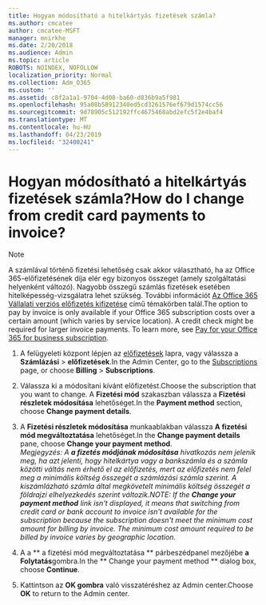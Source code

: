 ```yaml
---
title: Hogyan módosítható a hitelkártyás fizetések számla?
ms.author: cmcatee
author: cmcatee-MSFT
manager: mnirkhe
ms.date: 2/20/2018
ms.audience: Admin
ms.topic: article
ROBOTS: NOINDEX, NOFOLLOW
localization_priority: Normal
ms.collection: Adm_O365
ms.custom: ''
ms.assetid: c8f2a1a1-9704-4d08-ba60-d836b9a5f981
ms.openlocfilehash: 95a08b58912340ed5cd3261576ef679d1574cc56
ms.sourcegitcommit: 9d78905c512192ffc4675468abd2efc5f2e4baf4
ms.translationtype: MT
ms.contentlocale: hu-HU
ms.lasthandoff: 04/23/2019
ms.locfileid: "32400241"
---
```

# <a name="how-do-i-change-from-credit-card-payments-to-invoice"></a><span data-ttu-id="05389-102">Hogyan módosítható a hitelkártyás fizetések számla?</span><span class="sxs-lookup"><span data-stu-id="05389-102">How do I change from credit card payments to invoice?</span></span>

> [!NOTE]
> <span data-ttu-id="05389-p101">A számlával történő fizetési lehetőség csak akkor választható, ha az Office 365-előfizetésének díja elér egy bizonyos összeget (amely szolgáltatási helyenként változó). Nagyobb összegű számlás fizetések esetében hitelképesség-vizsgálatra lehet szükség. További információt [Az Office 365 Vállalati verziós előfizetés kifizetése](https://support.office.com/article/734f4aab-df2d-4e9b-8cb1-691910bde216) című témakörben talál.</span><span class="sxs-lookup"><span data-stu-id="05389-p101">The option to pay by invoice is only available if your Office 365 subscription costs over a certain amount (which varies by service location). A credit check might be required for larger invoice payments. To learn more, see [Pay for your Office 365 for business subscription](https://support.office.com/article/734f4aab-df2d-4e9b-8cb1-691910bde216).</span></span> 
  
1. <span data-ttu-id="05389-106">A felügyeleti központ lépjen az [előfizetések](https://go.microsoft.com/fwlink/p/?linkid=842054) lapra, vagy válassza a **Számlázási** \> **előfizetések**.</span><span class="sxs-lookup"><span data-stu-id="05389-106">In the Admin Center, go to the [Subscriptions](https://go.microsoft.com/fwlink/p/?linkid=842054) page, or choose **Billing** \> **Subscriptions**.</span></span>
    
2. <span data-ttu-id="05389-107">Válassza ki a módosítani kívánt előfizetést.</span><span class="sxs-lookup"><span data-stu-id="05389-107">Choose the subscription that you want to change.</span></span> <span data-ttu-id="05389-108">A **Fizetési mód** szakaszban válassza a **Fizetési részletek módosítása** lehetőséget.</span><span class="sxs-lookup"><span data-stu-id="05389-108">In the **Payment method** section, choose **Change payment details**.</span></span>
    
3. <span data-ttu-id="05389-109">A **Fizetési részletek módosítása** munkaablakban válassza **A fizetési mód megváltoztatása** lehetőséget.</span><span class="sxs-lookup"><span data-stu-id="05389-109">In the **Change payment details** pane, choose **Change your payment method**.</span></span>
<br><span data-ttu-id="05389-110">*Megjegyzés: A **a fizetés módjának módosítása** hivatkozás nem jelenik meg, ha azt jelenti, hogy hitelkártya vagy a bankszámla és a számla közötti váltás nem érhető el az előfizetés, mert az előfizetés nem felel meg a minimális költség összegét a számlázási számla szerint. A kiszámlázható számla által megkövetelt minimális költség összegét a földrajzi elhelyezkedés szerint változik.*</span><span class="sxs-lookup"><span data-stu-id="05389-110">*NOTE: If the **Change your payment method** link isn't displayed, it means that switching from credit card or bank account to invoice isn't available for the subscription because the subscription doesn't meet the minimum cost amount for billing by invoice. The minimum cost amount required to be billed by invoice varies by geographic location.*</span></span>
  
4. <span data-ttu-id="05389-111">A a \*\* a fizetési mód megváltoztatása \*\* párbeszédpanel mezőjébe **a Folytatás**gombra.</span><span class="sxs-lookup"><span data-stu-id="05389-111">In the \*\* Change your payment method \*\* dialog box, choose **Continue**.</span></span>
    
5. <span data-ttu-id="05389-112">Kattintson az **OK gombra** való visszatéréshez az Admin center.</span><span class="sxs-lookup"><span data-stu-id="05389-112">Choose **OK** to return to the Admin center.</span></span> 
   